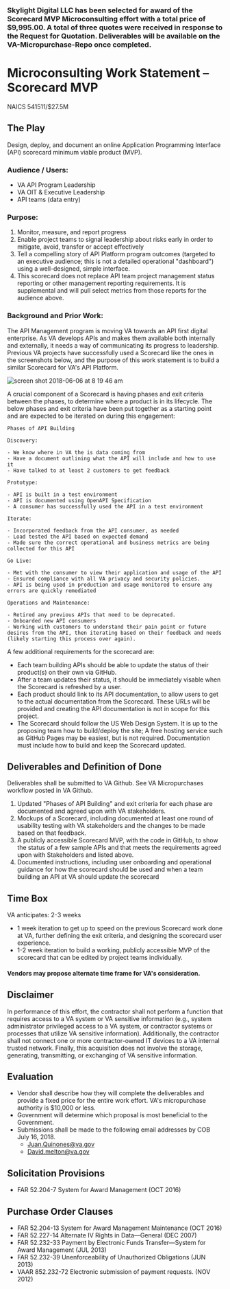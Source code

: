### Skylight Digital LLC has been selected for award of the Scorecard MVP Microconsulting effort with a total price of $9,995.00. A total of three quotes were received in response to the Request for Quotation. Deliverables will be available on the VA-Micropurchase-Repo once completed.


# Microconsulting Work Statement – Scorecard MVP

NAICS 541511/$27.5M   

## The Play
Design, deploy, and document an online Application Programming Interface (API) scorecard minimum viable product (MVP). 

### Audience / Users:
- VA API Program Leadership
- VA OIT & Executive Leadership
- API teams (data entry)

### Purpose:
1. Monitor, measure, and report progress 
2. Enable project teams to signal leadership about risks early in order to mitigate, avoid, transfer or accept effectively
3. Tell a compelling story of API Platform program outcomes (targeted to an executive audience; this is not a detailed operational "dashboard") using a well-designed, simple interface.
4. This scorecard does not replace API team project management status reporting or other management reporting requirements. It is supplemental and will pull select metrics from those reports for the audience above.

### Background and Prior Work:
The API Management program is moving VA towards an API first digital enterprise. As VA develops APIs and makes them available both internally and externally, it needs a way of communicating its progress to leadership.  Previous VA projects have successfully used a Scorecard like the ones in the screenshots below, and the purpose of this work statement is to build a similar Scorecard for VA's API Platform. 

![screen shot 2018-06-06 at 8 19 46 am](https://user-images.githubusercontent.com/4719765/41048635-27f391f0-697d-11e8-8a9e-2ff5f1855618.png)

A crucial component of a Scorecard is having phases and exit criteria between the phases, to determine where a product is in its lifecycle.  The below phases and exit criteria have been put together as a starting point and are expected to be iterated on during this engagement:

```
Phases of API Building

Discovery: 

- We know where in VA the is data coming from
- Have a document outlining what the API will include and how to use it
- Have talked to at least 2 customers to get feedback

Prototype:

- API is built in a test environment
- API is documented using OpenAPI Specification
- A consumer has successfully used the API in a test environment

Iterate:

- Incorporated feedback from the API consumer, as needed
- Load tested the API based on expected demand
- Made sure the correct operational and business metrics are being collected for this API

Go Live:

- Met with the consumer to view their application and usage of the API
- Ensured compliance with all VA privacy and security policies. 
- API is being used in production and usage monitored to ensure any errors are quickly remediated

Operations and Maintenance:

- Retired any previous APIs that need to be deprecated.
- Onboarded new API consumers
- Working with customers to understand their pain point or future desires from the API, then iterating based on their feedback and needs (likely starting this process over again). 
```

A few additional requirements for the scorecard are:
- Each team building APIs should be able to update the status of their product(s) on their own via GitHub.  
- After a team updates their status, it should be immediately visable when the Scorecard is refreshed by a user. 
- Each product should link to its API documentation, to allow users to get to the actual documentation from the Scorecard.  These URLs will be provided and creating the API documentation is not in scope for this project. 
- The Scorecard should follow the US Web Design System. It is up to the proposing team how to build/deploy the site; A free hosting service such as GitHub Pages may be easiest, but is not required.  Documentation must include how to build and keep the Scorecard updated. 

## Deliverables and Definition of Done

Deliverables shall be submitted to VA Github.  See VA Micropurchases workflow posted in VA Github.

1. Updated "Phases of API Building" and exit criteria for each phase are documented and agreed upon with VA stakeholders.
2. Mockups of a Scorecard, including documented at least one round of usability testing with VA stakeholders and the changes to be made based on that feedback. 
3. A publicly accessible Scorecard MVP, with the code in GitHub, to show the status of a few sample APIs and that meets the requirements agreed upon with Stakeholders and listed above. 
4. Documented instructions, including user onboarding and operational guidance for how the scorecard should be used and when a team building an API at VA should update the scorecard

## Time Box

VA anticipates:  2-3 weeks

- 1 week iteration to get up to speed on the previous Scorecard work done at VA, further defining the exit criteria, and designing the scorecard user experience. 
- 1-2 week iteration to build a working, publicly accessible MVP of the scorecard that can be edited by project teams individually. 

#### Vendors may propose alternate time frame for VA's consideration.

## Disclaimer
In performance of this effort, the contractor shall not perform a function that requires access to a VA system or VA sensitive information (e.g., system administrator privileged access to a VA system, or contractor systems or processes that utilize VA sensitive information).  Additionally, the contractor shall not connect one or more contractor-owned IT devices to a VA internal trusted network.  Finally, this acquisition does not involve the storage, generating, transmitting, or exchanging of VA sensitive information.

## Evaluation
-  Vendor shall describe how they will complete the deliverables and provide a fixed price for the entire work effort.  VA's micropurchase authority is $10,000 or less.
-  Government will determine which proposal is most beneficial to the Government.
-  Submissions shall be made to the following email addresses by COB July 16, 2018.
	-  Juan.Quinones@va.gov
	-  David.melton@va.gov

## Solicitation Provisions 
-  FAR 52.204-7 System for Award Management (OCT 2016)

## Purchase Order Clauses
-  FAR 52.204-13 System for Award Management Maintenance (OCT 2016)
-  FAR 52.227-14 Alternate IV Rights in Data—General (DEC 2007)
-  FAR 52.232-33 Payment by Electronic Funds Transfer—System for Award Management (JUL 2013)
-  FAR 52.232-39 Unenforceability of Unauthorized Obligations (JUN 2013)
-  VAAR 852.232-72 Electronic submission of payment requests. (NOV 2012)

